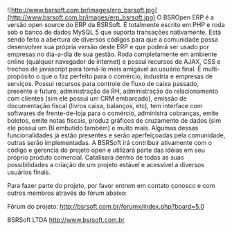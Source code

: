 ![http://www.bsrsoft.com.br/images/erp_bsrsoft.jpg](http://www.bsrsoft.com.br/images/erp_bsrsoft.jpg) O BSROpen ERP é a versão open source do ERP da BSRSoft.
É totalmente escrito em PHP e roda sob o banco de dados MySQL 5 que suporta transações nativamente.
Está sendo feito a abertura de diversos códigos para que a comunidade possa desenvolver sua própria versão deste ERP e que poderá ser usado por empresas no dia-a-dia de sua gestão.
Roda completamente em ambiente online (qualquer navegador de internet) e possui recursos de AJAX, CSS e trechos de javascript para torná-lo mais amigável ao usuário final.
É multi-propósito o que o faz perfeito para o comércio, industria e empresas de serviços.
Possui recursos para controle de fluxo de caixa passado, presente e futuro, administração de RH, administração do relacionamento com clientes (sim ele possui um CRM embarcado), emissão de documentação fiscal (livros caixa, balanços, etc), tem interface com softwares de frente-de-loja para o comércio, administra cobranças, emite boletos, emite notas fiscais, produz gráficos de cruzamento de dados (sim ele possui um BI embutido também) e muito mais.
Algumas dessas funcionalidades já estão presentes e serão aperfeiçoadas pela comunidade, outras serão implementadas.
A BSRSoft irá contribuir ativamente com o código e gerencia do projeto open e utilizará parte das idéias em seu próprio produto comercial. Catalisará dentro de todas as suas possibilidades a criação de um projeto estável e acessível a diversos usuários finais.

Para fazer parte do projeto, por favor entrem em contato conosco e com outros membros através do fórum abaixo:

Fórum do projeto:
http://bsrsoft.com.br/forumx/index.php?board=5.0

BSRSoft LTDA  http://www.bsrsoft.com.br